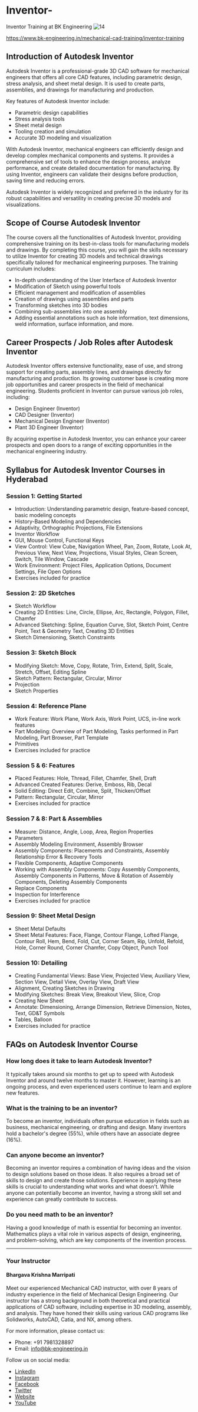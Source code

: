 # Inventor-
Inventor Training at BK Engineering
![14](https://github.com/bkengineering/Inventor-/assets/136553846/be127b5a-099d-46f8-8444-aaa2c9620ddc)

https://www.bk-engineering.in/mechanical-cad-training/inventor-training

## Introduction of Autodesk Inventor

Autodesk Inventor is a professional-grade 3D CAD software for mechanical engineers that offers all core CAD features, including parametric design, stress analysis, and sheet metal design. It is used to create parts, assemblies, and drawings for manufacturing and production. 

Key features of Autodesk Inventor include:

- Parametric design capabilities
- Stress analysis tools
- Sheet metal design
- Tooling creation and simulation
- Accurate 3D modeling and visualization

With Autodesk Inventor, mechanical engineers can efficiently design and develop complex mechanical components and systems. It provides a comprehensive set of tools to enhance the design process, analyze performance, and create detailed documentation for manufacturing. By using Inventor, engineers can validate their designs before production, saving time and reducing errors.

Autodesk Inventor is widely recognized and preferred in the industry for its robust capabilities and versatility in creating precise 3D models and visualizations.

## Scope of Course Autodesk Inventor

The course covers all the functionalities of Autodesk Inventor, providing comprehensive training on its best-in-class tools for manufacturing models and drawings. By completing this course, you will gain the skills necessary to utilize Inventor for creating 3D models and technical drawings specifically tailored for mechanical engineering purposes. The training curriculum includes:

- In-depth understanding of the User Interface of Autodesk Inventor
- Modification of Sketch using powerful tools
- Efficient management and modification of assemblies
- Creation of drawings using assemblies and parts
- Transforming sketches into 3D bodies
- Combining sub-assemblies into one assembly
- Adding essential annotations such as hole information, text dimensions, weld information, surface information, and more.

## Career Prospects / Job Roles after Autodesk Inventor

Autodesk Inventor offers extensive functionality, ease of use, and strong support for creating parts, assembly lines, and drawings directly for manufacturing and production. Its growing customer base is creating more job opportunities and career prospects in the field of mechanical engineering. Students proficient in Inventor can pursue various job roles, including:

- Design Engineer (Inventor)
- CAD Designer (Inventor)
- Mechanical Design Engineer (Inventor)
- Plant 3D Engineer (Inventor)

By acquiring expertise in Autodesk Inventor, you can enhance your career prospects and open doors to a range of exciting opportunities in the mechanical engineering industry.


## Syllabus for Autodesk Inventor Courses in Hyderabad

### Session 1: Getting Started

- Introduction: Understanding parametric design, feature-based concept, basic modeling concepts
- History-Based Modeling and Dependencies
- Adaptivity, Orthographic Projections, File Extensions
- Inventor Workflow
- GUI, Mouse Control, Functional Keys
- View Control: View Cube, Navigation Wheel, Pan, Zoom, Rotate, Look At, Previous View, Next View, Projections, Visual Styles, Clean Screen, Switch, Tile Window, Cascade
- Work Environment: Project Files, Application Options, Document Settings, File Open Options
- Exercises included for practice

### Session 2: 2D Sketches

- Sketch Workflow
- Creating 2D Entities: Line, Circle, Ellipse, Arc, Rectangle, Polygon, Fillet, Chamfer
- Advanced Sketching: Spline, Equation Curve, Slot, Sketch Point, Centre Point, Text & Geometry Text, Creating 3D Entities
- Sketch Dimensioning, Sketch Constraints

### Session 3: Sketch Block

- Modifying Sketch: Move, Copy, Rotate, Trim, Extend, Split, Scale, Stretch, Offset, Editing Spline
- Sketch Pattern: Rectangular, Circular, Mirror
- Projection
- Sketch Properties

### Session 4: Reference Plane

- Work Feature: Work Plane, Work Axis, Work Point, UCS, in-line work features
- Part Modeling: Overview of Part Modeling, Tasks performed in Part Modeling, Part Browser, Part Template
- Primitives
- Exercises included for practice

### Session 5 & 6: Features

- Placed Features: Hole, Thread, Fillet, Chamfer, Shell, Draft
- Advanced Created Features: Derive, Emboss, Rib, Decal
- Solid Editing: Direct Edit, Combine, Split, Thicken/Offset
- Pattern: Rectangular, Circular, Mirror
- Exercises included for practice

### Session 7 & 8: Part & Assemblies

- Measure: Distance, Angle, Loop, Area, Region Properties
- Parameters
- Assembly Modeling Environment, Assembly Browser
- Assembly Components: Placements and Constraints, Assembly Relationship Error & Recovery Tools
- Flexible Components, Adaptive Components
- Working with Assembly Components: Copy Assembly Components, Assembly Components in Patterns, Move & Rotation of Assembly Components, Deleting Assembly Components
- Replace Components
- Inspection for Interference
- Exercises included for practice

### Session 9: Sheet Metal Design

- Sheet Metal Defaults
- Sheet Metal Features: Face, Flange, Contour Flange, Lofted Flange, Contour Roll, Hem, Bend, Fold, Cut, Corner Seam, Rip, Unfold, Refold, Hole, Corner Round, Corner Chamfer, Copy Object, Punch Tool

### Session 10: Detailing

- Creating Fundamental Views: Base View, Projected View, Auxiliary View, Section View, Detail View, Overlay View, Draft View
- Alignment, Creating Sketches in Drawing
- Modifying Sketches: Break View, Breakout View, Slice, Crop
- Creating New Sheet
- Annotate: Dimensioning, Arrange Dimension, Retrieve Dimension, Notes, Text, GD&T Symbols
- Tables, Balloon
- Exercises included for practice

## FAQs on Autodesk Inventor Course

### How long does it take to learn Autodesk Inventor?
It typically takes around six months to get up to speed with Autodesk Inventor and around twelve months to master it. However, learning is an ongoing process, and even experienced users continue to learn and explore new features.

### What is the training to be an inventor?
To become an inventor, individuals often pursue education in fields such as business, mechanical engineering, or drafting and design. Many inventors hold a bachelor's degree (55%), while others have an associate degree (16%).

### Can anyone become an inventor?
Becoming an inventor requires a combination of having ideas and the vision to design solutions based on those ideas. It also requires a broad set of skills to design and create those solutions. Experience in applying these skills is crucial to understanding what works and what doesn't. While anyone can potentially become an inventor, having a strong skill set and experience can greatly contribute to success.

### Do you need math to be an inventor?
Having a good knowledge of math is essential for becoming an inventor. Mathematics plays a vital role in various aspects of design, engineering, and problem-solving, which are key components of the invention process.

---

### Your Instructor

#### Bhargava Krishna Marripati

Meet our experienced Mechanical CAD instructor, with over 8 years of industry experience in the field of Mechanical Design Engineering. Our instructor has a strong background in both theoretical and practical applications of CAD software, including expertise in 3D modeling, assembly, and analysis. They have honed their skills using various CAD programs like Solidworks, AutoCAD, Catia, and NX, among others.

For more information, please contact us:

- Phone: +91 7981328897
- Email: info@bk-engineering.in

Follow us on social media:

- [LinkedIn](https://www.linkedin.com/company/bk-engineering-in)
- [Instagram](https://www.instagram.com/bkengineering)
- [Facebook](https://www.facebook.com/bkengineering.in)
- [Twitter](https://twitter.com/bkengineeringin)
- [Website](https://bk-engineering.in/)
- [YouTube](https://www.youtube.com/@bkengineering)

